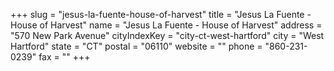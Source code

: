 +++
slug = "jesus-la-fuente-house-of-harvest"
title = "Jesus La Fuente - House of Harvest"
name = "Jesus La Fuente - House of Harvest"
address = "570 New Park Avenue"
cityIndexKey = "city-ct-west-hartford"
city = "West Hartford"
state = "CT"
postal = "06110"
website = ""
phone = "860-231-0239"
fax = ""
+++
